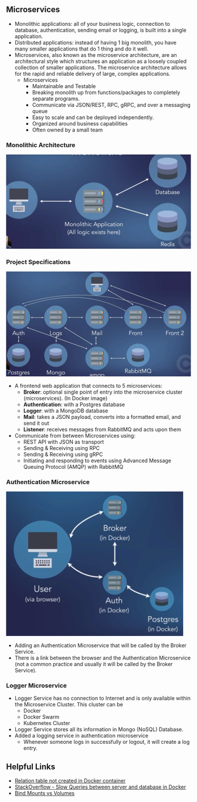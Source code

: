 ## Microservices

- Monolithic applications: all of your business logic, connection to database, authentication, sending email or logging, is built into a single application.
- Distributed applications: instead of having 1 big monolith, you have many smaller applications that do 1 thing and do it well.
- Microservices, also known as the microservice architecture, are an architectural style which structures an application as a loosely coupled collection of smaller applications. The microservice architecture allows for the rapid and reliable delivery of large, complex applications.
  - Microservices
    - Maintainable and Testable
    - Breaking monolith up from functions/packages to completely separate programs.
    - Communicate via JSON/REST, RPC, gRPC, and over a messaging queue
    - Easy to scale and can be deployed independently.
    - Organized around business capabilities
    - Often owned by a small team

### Monolithic Architecture

<img src="./diagrams/monolithic-project.png" />

### Project Specifications

<img src="./diagrams/microservice-project.png" />

- A frontend web application that connects to 5 microservices:
  - **Broker**: optional single point of entry into the microservice cluster (microservices). (In Docker image)
  - **Authentication**: with a Postgres database
  - **Logger**: with a MongoDB database
  - **Mail**: takes a JSON payload, converts into a formatted email, and send it out
  - **Listener**: receives messages from RabbitMQ and acts upon them
- Communicate from between Microservices using:
  - REST API with JSON as transport
  - Sending & Receiving using RPC
  - Sending & Receiving using gRPC
  - Initiating and responding to events using Advanced Message Queuing Protocol (AMQP) with RabbitMQ

### Authentication Microservice

<img src="./diagrams/authentication-microservice.png" />

- Adding an Authentication Microservice that will be called by the Broker Service.
- There is a link between the browser and the Authentication Microservice (not a common practice and usually it will be called by the Broker Service).

### Logger Microservice

- Logger Service has no connection to Internet and is only available within the Microservice Cluster. This cluster can be
  - Docker
  - Docker Swarm
  - Kubernetes Cluster
- Logger Service stores all its information in Mongo (NoSQL) Database.
- Added a logging service in authentication microservice
  - Whenever someone logs in successfully or logout, it will create a log entry.

## Helpful Links

- [Relation table not created in Docker container](https://rajyavardhan.medium.com/when-you-get-relation-does-not-exist-in-postgres-7ffb0c3c674b)
- [StackOverflow - Slow Queries between server and database in Docker](https://stackoverflow.com/questions/65875996/very-slow-queries-between-server-and-database-in-docker)
- [Bind Mounts vs Volumes](https://docs.docker.com/storage/volumes/)
